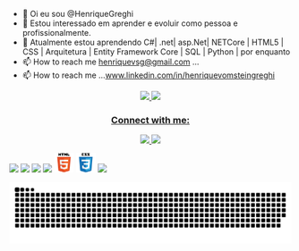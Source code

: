 - 👋 Oi eu sou  @HenriqueGreghi
- 👀 Estou interessado em aprender e evoluir como pessoa e profissionalmente.
- 🌱 Atualmente estou aprendendo C#| .net| asp.Net| NETCore | HTML5 | CSS | Arquitetura | Entity Framework Core | SQL | Python | por enquanto
- 📫 How to reach me henriquevsg@gmail.com
...
- 📫 How to reach me ...www.linkedin.com/in/henriquevomsteingreghi

<div align="center">
  <a href="https://github.com/HenriqueGreghi">
  <img height="180em" src="https://github-readme-stats.vercel.app/api?username=HenriqueGreghi&show_icons=true&theme=dark&include_all_commits=true&count_private=true"/>
  <img height="180em" src="https://github-readme-stats.vercel.app/api/top-langs/?username=HenriqueGreghi&layout=compact&langs_count=7&theme=dark"/>
</div>


<h3 align="center">Connect with me:</h3>

<p align="center">
    <a href="https://www.linkedin.com/in/henriquevomsteingreghi/">
    <img src="https://img.shields.io/badge/-LinkedIn-blue?style=for-the-badge&logo=Linkedin&logoColor=white&link=https://www.linkedin.com/in/HenriqueGreghi/">
  </a>

  <a href="mailto:henriquevsg@gmail.com">
    <img src="https://img.shields.io/badge/-Gmail-f4f4f4?style=for-the-badge&labelColor=f4f4f4&logo=gmail&logoColor=D14836&link=mailto:henriquevsg@gmail.com/">
    
    
    
<p>  

<code><a href="https://docs.microsoft.com/pt-br/users/HenriqueGreghi/challenges" target="_blank"><img src="https://cdn.icon-icons.com/icons2/2415/PNG/512/csharp_original_logo_icon_146578.png" height="40px"></a></code>
<code><a href="https://docs.microsoft.com/pt-br/users/HenriqueGreghi/challenges" target="_blank"><img src="https://upload.wikimedia.org/wikipedia/commons/thumb/e/ee/.NET_Core_Logo.svg/1200px-.NET_Core_Logo.svg.png" height="40px"></a></code>
<code><a href="https://docs.microsoft.com/pt-br/aspnet/core/?view=aspnetcore-5.0" target="_blank"><img src="https://th.bing.com/th/id/R.7f45fd721eb031819b1f3e0f160692b0?rik=czZMm6lX51OA6w&riu=http%3a%2f%2fgetcodify.com%2fwp-content%2fuploads%2f2016%2f07%2fasp.net-border.png&ehk=kA7WjiYUt6dhQQJxOLuM3O0H7IZqJiucuMBndmC7zYw%3d&risl=&pid=ImgRaw&r=0" height="40px"></a></code>
<code><a href="https://docs.microsoft.com/en-us/sql/?view=sql-server-ver15" target="_blank"><img src="https://cdn.freebiesupply.com/logos/large/2x/microsoft-sql-server-logo-png-transparent.png" height="40px"></a></code>
<code><a href="https://developer.mozilla.org/pt-BR/docs/Web/HTML"><img src="https://raw.githubusercontent.com/devicons/devicon/master/icons/html5/html5-original-wordmark.svg" height="35px"></a></code>
<code><a href="https://developer.mozilla.org/pt-BR/docs/Web/CSS"><img src="https://raw.githubusercontent.com/devicons/devicon/master/icons/css3/css3-original-wordmark.svg" height="35px"></a></code>
<code><a href="https://www.mysql.com/"><img src="https://www.mysql.com/common/logos/logo-mysql-170x115.png" height="35px"></a></code>


![Snake animation](https://github.com/henriquegreghi/henriquegreghi/blob/output/github-contribution-grid-snake.svg)
